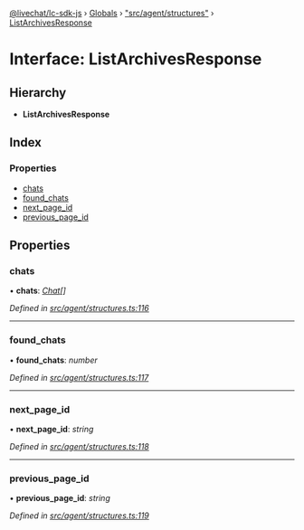 [@livechat/lc-sdk-js](../README.md) › [Globals](../globals.md) › ["src/agent/structures"](../modules/_src_agent_structures_.md) › [ListArchivesResponse](_src_agent_structures_.listarchivesresponse.md)

# Interface: ListArchivesResponse

## Hierarchy

* **ListArchivesResponse**

## Index

### Properties

* [chats](_src_agent_structures_.listarchivesresponse.md#chats)
* [found_chats](_src_agent_structures_.listarchivesresponse.md#found_chats)
* [next_page_id](_src_agent_structures_.listarchivesresponse.md#next_page_id)
* [previous_page_id](_src_agent_structures_.listarchivesresponse.md#previous_page_id)

## Properties

###  chats

• **chats**: *[Chat](_src_objects_index_.chat.md)[]*

*Defined in [src/agent/structures.ts:116](https://github.com/livechat/lc-sdk-js/blob/3cb601c/src/agent/structures.ts#L116)*

___

###  found_chats

• **found_chats**: *number*

*Defined in [src/agent/structures.ts:117](https://github.com/livechat/lc-sdk-js/blob/3cb601c/src/agent/structures.ts#L117)*

___

###  next_page_id

• **next_page_id**: *string*

*Defined in [src/agent/structures.ts:118](https://github.com/livechat/lc-sdk-js/blob/3cb601c/src/agent/structures.ts#L118)*

___

###  previous_page_id

• **previous_page_id**: *string*

*Defined in [src/agent/structures.ts:119](https://github.com/livechat/lc-sdk-js/blob/3cb601c/src/agent/structures.ts#L119)*
